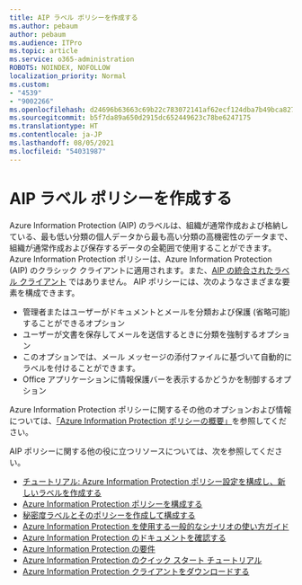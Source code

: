 ```yaml
---
title: AIP ラベル ポリシーを作成する
ms.author: pebaum
author: pebaum
ms.audience: ITPro
ms.topic: article
ms.service: o365-administration
ROBOTS: NOINDEX, NOFOLLOW
localization_priority: Normal
ms.custom:
- "4539"
- "9002266"
ms.openlocfilehash: d24696b63663c69b22c783072141af62ecf124dba7b49bca827381f39f88640e
ms.sourcegitcommit: b5f7da89a650d2915dc652449623c78be6247175
ms.translationtype: HT
ms.contentlocale: ja-JP
ms.lasthandoff: 08/05/2021
ms.locfileid: "54031987"
---
```

# <a name="creating-aip-label-policies"></a>AIP ラベル ポリシーを作成する

Azure Information Protection (AIP) のラベルは、組織が通常作成および格納している、最も低い分類の個人データから最も高い分類の高機密性のデータまで、組織が通常作成および保存するデータの全範囲で使用することができます。 Azure Information Protection ポリシーは、Azure Information Protection (AIP) のクラシック クライアントに適用されます。また、[AIP の統合されたラベル クライアント](https://docs.microsoft.com/azure/information-protection/rms-client/unifiedlabelingclient-version-release-history) ではありません。 AIP ポリシーには、次のようなさまざまな要素を構成できます。

- 管理者またはユーザーがドキュメントとメールを分類および保護 (省略可能) することができるオプション
- ユーザーが文書を保存してメールを送信するときに分類を強制するオプション
- このオプションでは、メール メッセージの添付ファイルに基づいて自動的にラベルを付けることができます。
- Office アプリケーションに情報保護バーを表示するかどうかを制御するオプション

Azure Information Protection ポリシーに関するその他のオプションおよび情報については、[「Azure Information Protection ポリシーの概要」](https://docs.microsoft.com/azure/information-protection/overview-policy)を参照してください。  

AIP ポリシーに関する他の役に立つリソースについては、次を参照してください。

- [チュートリアル: Azure Information Protection ポリシー設定を構成し、新しいラベルを作成する](https://docs.microsoft.com/azure/information-protection/infoprotect-quick-start-tutorial)  
- [Azure Information Protection ポリシーを構成する](https://docs.microsoft.com/azure/information-protection/configure-policy)  
- [秘密度ラベルとそのポリシーを作成して構成する](https://docs.microsoft.com/microsoft-365/compliance/create-sensitivity-labels)  
- [Azure Information Protection を使用する一般的なシナリオの使い方ガイド](https://docs.microsoft.com/azure/information-protection/how-to-guides)  
- [Azure Information Protection のドキュメントを確認する](https://docs.microsoft.com/azure/information-protection/what-is-information-protection)  
- [Azure Information Protection の要件](https://docs.microsoft.com/azure/information-protection/get-started/requirements)  
- [Azure Information Protection のクイック スタート チュートリアル](https://docs.microsoft.com/azure/information-protection/get-started/infoprotect-quick-start-tutorial)  
- [Azure Information Protection クライアントをダウンロードする](https://www.microsoft.com/download/details.aspx?id=53018)